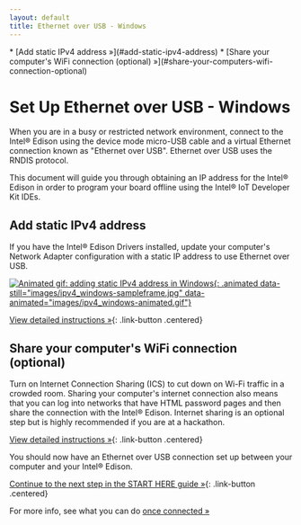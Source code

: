 ```yaml
---
layout: default
title: Ethernet over USB - Windows
---
```


<div id="toc" markdown="1">
* [Add static IPv4 address »](#add-static-ipv4-address)
* [Share your computer's WiFi connection (optional) »](#share-your-computers-wifi-connection-optional)
</div>

# Set Up Ethernet over USB - Windows

When you are in a busy or restricted network environment, connect to the Intel® Edison using the device mode micro-USB cable and a virtual Ethernet connection known as "Ethernet over USB". Ethernet over USB uses the RNDIS protocol.

This document will guide you through obtaining an IP address for the Intel® Edison in order to program your board offline using the Intel® IoT Developer Kit IDEs.

<!-- <div id="related-videos" class="callout video">
[Ethernet over USB - Intel Edison - Windows (preview)](https://drive.google.com/open?id=0B2ywC78pxngCUWJxZXJiYngycU0&authuser=0)
</div> -->

## Add static IPv4 address

<div class="tldr" markdown="1">
If you have the Intel® Edison Drivers installed, update your computer's Network Adapter configuration with a static IP address to use Ethernet over USB. 
</div>

[![Animated gif: adding static IPv4 address in Windows](){: .animated data-still="images/ipv4_windows-sampleframe.jpg" data-animated="images/ipv4_windows-animated.gif"}](details-ipv4_address.html)

[View detailed instructions »](details-ipv4_address.html){: .link-button .centered}


## Share your computer's WiFi connection (optional)

<div class="tldr" markdown="1">
Turn on Internet Connection Sharing (ICS) to cut down on Wi-Fi traffic in a crowded room. Sharing your computer's internet connection also means that you can log into networks that have HTML password pages and then share the connection with the Intel® Edison. Internet sharing is an optional step but is highly recommended if you are at a hackathon. 
</div>

[View detailed instructions »](details-share_internet.html){: .link-button .centered}


<div id="next-steps" class="callout done" markdown="1">
You should now have an Ethernet over USB connection set up between your computer and your Intel® Edison. 

[Continue to the next step in the START HERE guide »](../../../index.html#done-connectivity){: .link-button .centered}

For more info, see what you can do [once connected »](../shared/once_connected.html)
</div>